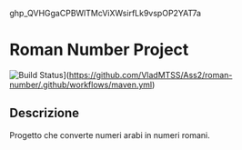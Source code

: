 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
# Roman Number Project

![Build Status](https://github.com/VladMTSS/Ass2/roman-number/.github/workflows/maven.yml/badge.svg)](https://github.com/VladMTSS/Ass2/roman-number/.github/workflows/maven.yml)

## Descrizione
Progetto che converte numeri arabi in numeri romani.
